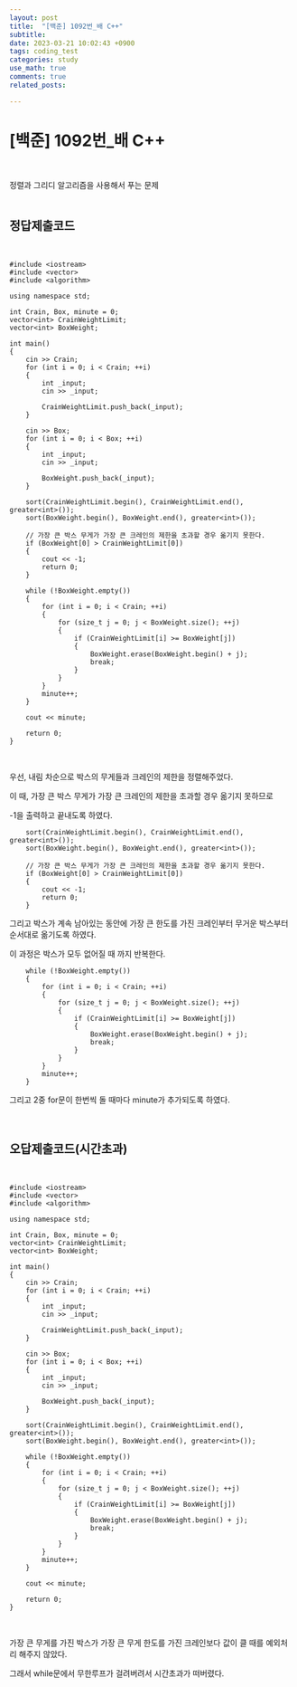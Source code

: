 ```yaml
---
layout: post
title:  "[백준] 1092번_배 C++"
subtitle:   
date: 2023-03-21 10:02:43 +0900
tags: coding_test
categories: study
use_math: true
comments: true
related_posts:

---
```


# [백준] 1092번_배 C++<br/>
<br/>

정렬과 그리디 알고리즘을 사용해서 푸는 문제<br/>
<br/>

## 정답제출코드<br/>
<br/>

```
#include <iostream>
#include <vector>
#include <algorithm>

using namespace std;

int Crain, Box, minute = 0;
vector<int> CrainWeightLimit;
vector<int> BoxWeight;

int main()
{
    cin >> Crain;
    for (int i = 0; i < Crain; ++i)
    {
        int _input;
        cin >> _input;

        CrainWeightLimit.push_back(_input);
    }

    cin >> Box;
    for (int i = 0; i < Box; ++i)
    {
        int _input;
        cin >> _input;

        BoxWeight.push_back(_input);
    }

    sort(CrainWeightLimit.begin(), CrainWeightLimit.end(), greater<int>());
    sort(BoxWeight.begin(), BoxWeight.end(), greater<int>());

    // 가장 큰 박스 무게가 가장 큰 크레인의 제한을 초과할 경우 옮기지 못한다.
    if (BoxWeight[0] > CrainWeightLimit[0])
    {
        cout << -1;
        return 0;
    }

    while (!BoxWeight.empty())
    {
        for (int i = 0; i < Crain; ++i)
        {
            for (size_t j = 0; j < BoxWeight.size(); ++j)
            {
                if (CrainWeightLimit[i] >= BoxWeight[j])
                {
                    BoxWeight.erase(BoxWeight.begin() + j);
                    break;
                }
            }
        }
        minute++;
    }

    cout << minute;

    return 0;
}
```
<br/>

우선, 내림 차순으로 박스의 무게들과 크레인의 제한을 정렬해주었다.<br/>

이 때, 가장 큰 박스 무게가 가장 큰 크레인의 제한을 초과할 경우 옮기지 못하므로<br/>

-1을 출력하고 끝내도록 하였다.<br/>

```
    sort(CrainWeightLimit.begin(), CrainWeightLimit.end(), greater<int>());
    sort(BoxWeight.begin(), BoxWeight.end(), greater<int>());

    // 가장 큰 박스 무게가 가장 큰 크레인의 제한을 초과할 경우 옮기지 못한다.
    if (BoxWeight[0] > CrainWeightLimit[0])
    {
        cout << -1;
        return 0;
    }
```

그리고 박스가 계속 남아있는 동안에 가장 큰 한도를 가진 크레인부터 무거운 박스부터 순서대로 옮기도록 하였다.<br/>

이 과정은 박스가 모두 없어질 때 까지 반복한다.<br/>

```
    while (!BoxWeight.empty())
    {
        for (int i = 0; i < Crain; ++i)
        {
            for (size_t j = 0; j < BoxWeight.size(); ++j)
            {
                if (CrainWeightLimit[i] >= BoxWeight[j])
                {
                    BoxWeight.erase(BoxWeight.begin() + j);
                    break;
                }
            }
        }
        minute++;
    }
```

그리고 2중 for문이 한번씩 돌 때마다 minute가 추가되도록 하였다.<br/>

<br/>

## 오답제출코드(시간초과)<br/>
<br/>

```
#include <iostream>
#include <vector>
#include <algorithm>

using namespace std;

int Crain, Box, minute = 0;
vector<int> CrainWeightLimit;
vector<int> BoxWeight;

int main()
{
    cin >> Crain;
    for (int i = 0; i < Crain; ++i)
    {
        int _input;
        cin >> _input;

        CrainWeightLimit.push_back(_input);
    }

    cin >> Box;
    for (int i = 0; i < Box; ++i)
    {
        int _input;
        cin >> _input;

        BoxWeight.push_back(_input);
    }

    sort(CrainWeightLimit.begin(), CrainWeightLimit.end(), greater<int>());
    sort(BoxWeight.begin(), BoxWeight.end(), greater<int>());

    while (!BoxWeight.empty())
    {
        for (int i = 0; i < Crain; ++i)
        {
            for (size_t j = 0; j < BoxWeight.size(); ++j)
            {
                if (CrainWeightLimit[i] >= BoxWeight[j])
                {
                    BoxWeight.erase(BoxWeight.begin() + j);
                    break;
                }
            }
        }
        minute++;
    }

    cout << minute;

    return 0;
}
```
<br/>

가장 큰 무게를 가진 박스가 가장 큰 무게 한도를 가진 크레인보다 값이 클 때를 예외처리 해주지 않았다.<br/>

그래서 while문에서 무한루프가 걸려버려서 시간초과가 떠버렸다.<br/>
